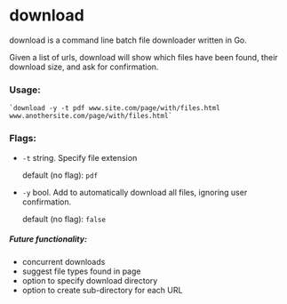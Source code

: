 # download

download is a command line batch file downloader written in Go.

Given a list of urls, download will show which files have been found, their download size, and ask for confirmation.
  
### Usage:
    `download -y -t pdf www.site.com/page/with/files.html www.anothersite.com/page/with/files.html`  
    
### Flags:
  - `-t` string. Specify file extension 
  
    default (no flag): `pdf`
    
  - `-y` bool. Add to automatically download all files, ignoring user confirmation.
    
    default (no flag): `false` 

##### Future functionality:
  - concurrent downloads
  - suggest file types found in page
  - option to specify download directory
  - option to create sub-directory for each URL  
